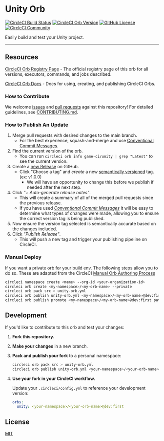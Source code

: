 # Unity Orb

[![CircleCI Build Status](https://circleci.com/gh/game-ci/unity-orb.svg?style=shield "CircleCI Build Status")](https://circleci.com/gh/game-ci/unity-orb) [![CircleCI Orb Version](https://badges.circleci.com/orbs/game-ci/unity.svg)](https://circleci.com/orbs/registry/orb/game-ci/unity) [![GitHub License](https://img.shields.io/badge/license-MIT-lightgrey.svg)](https://raw.githubusercontent.com/game-ci/unity-orb/master/LICENSE) [![CircleCI Community](https://img.shields.io/badge/community-CircleCI%20Discuss-343434.svg)](https://discuss.circleci.com/c/ecosystem/orbs)

Easily build and test your Unity project.

---

## Resources

[CircleCI Orb Registry Page](https://circleci.com/orbs/registry/orb/game-ci/unity) - The official registry page of this orb for all versions, executors, commands, and jobs described.

[CircleCI Orb Docs](https://circleci.com/docs/2.0/orb-intro/#section=configuration) - Docs for using, creating, and publishing CircleCI Orbs.

### How to Contribute

We welcome [issues](https://github.com/game-ci/unity-orb/issues) and [pull requests](https://github.com/game-ci/unity-orb/pulls) against this repository! For detailed guidelines, see [CONTRIBUTING.md](./CONTRIBUTING.md).

### How to Publish An Update

1. Merge pull requests with desired changes to the main branch.
    - For the best experience, squash-and-merge and use [Conventional Commit Messages](https://conventionalcommits.org/).
2. Find the current version of the orb.
    - You can run `circleci orb info game-ci/unity | grep "Latest"` to see the current version.
3. Create a [new Release](https://github.com/game-ci/unity-orb/releases/new) on GitHub.
    - Click "Choose a tag" and _create_ a new [semantically versioned](http://semver.org/) tag. (ex: v1.0.0)
      - We will have an opportunity to change this before we publish if needed after the next step.
4.  Click _"+ Auto-generate release notes"_.
    - This will create a summary of all of the merged pull requests since the previous release.
    - If you have used _[Conventional Commit Messages](https://conventionalcommits.org/)_ it will be easy to determine what types of changes were made, allowing you to ensure the correct version tag is being published.
5. Now ensure the version tag selected is semantically accurate based on the changes included.
6. Click _"Publish Release"_.
    - This will push a new tag and trigger your publishing pipeline on CircleCI.

### Manual Deploy

If you want a private orb for your build env. The following steps allow you to do so. These are adapted from the CircleCI
[Manual Orb Authoring Process](https://circleci.com/docs/orb-author-validate-publish/#publish-your-orb)

```bash
circleci namespace create <name> --org-id <your-organization-id>
circleci orb create <my-namespace>/<my-orb-name> --private
circleci orb pack src > unity-orb.yml
circleci orb publish unity-orb.yml <my-namespace>/<my-orb-name>@dev:first
circleci orb publish promote <my-namespace>/<my-orb-name>@dev:first patch
```

## Development

If you'd like to contribute to this orb and test your changes:

1. **Fork this repository.**
2. **Make your changes** in a new branch.
3. **Pack and publish your fork** to a personal namespace:

   ```bash
   circleci orb pack src > unity-orb.yml
   circleci orb publish unity-orb.yml <your-namespace>/<your-orb-name>@dev:first
   ```

4. **Use your fork in your CircleCI workflow.**

   Update your `.circleci/config.yml` to reference your development version:

   ```yaml
   orbs:
     unity: <your-namespace>/<your-orb-name>@dev:first
   ```

## License

[MIT](LICENSE)
